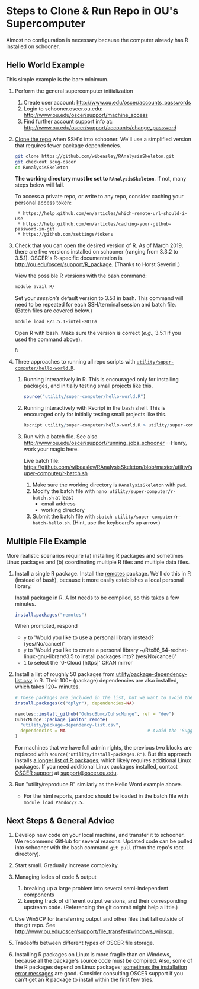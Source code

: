 Steps to Clone & Run Repo in OU's Supercomputer
========

Almost no configuration is necessary because the computer already has R installed on schooner.

Hello World Example
---------------------------

This simple example is the bare minimum.

1. Perform the general supercomputer initialization
    1. Create user account: http://www.ou.edu/oscer/accounts_passwords
    1. Login to schooner.oscer.ou.edu: http://www.ou.edu/oscer/support/machine_access
    1. Find further account support info at: http://www.ou.edu/oscer/support/accounts/change_password

1. [Clone the repo](https://help.github.com/en/articles/cloning-a-repository) when SSH'd into schooner.  We'll use a simplified version that requires fewer package dependencies.

    ```bash
    git clone https://github.com/wibeasley/RAnalysisSkeleton.git
    git checkout scug-oscer
    cd RAnalysisSkeleton
    ```

    **The working directory must be set to `RAnalysisSkeleton`**.  If not, many steps below will fail.
    
    To access a private repo, or write to any repo, consider caching your personal access token:
    
        * https://help.github.com/en/articles/which-remote-url-should-i-use
        * https://help.github.com/en/articles/caching-your-github-password-in-git
        * https://github.com/settings/tokens

1. Check that you can open the desired version of R.  As of March 2019, there are five versions installed on schooner (ranging from 3.3.2 to 3.5.1).  OSCER's R-specific documentation is http://ou.edu/oscer/support/R_package.  (Thanks to Horst Severini.)

    View the possible R versions with the bash command:

    ```bash
    module avail R/
    ```

    Set your *session’s* default version to 3.5.1 in bash.  This command will need to be repeated for each SSH/terminal session and batch file.  (Batch files are covered below.)
    ```bash
    module load R/3.5.1-intel-2016a
    ```

    Open R with bash.  Make sure the version is correct (*e.g.*, 3.5.1 if you used the command above).
    ```bash
    R
    ```
1. Three approaches to running all repo scripts with [`utility/super-computer/hello-world.R`](https://github.com/wibeasley/RAnalysisSkeleton/blob/master/utility/super-computer/hello-world.R).

    1. Running interactively in R.  This is encouraged only for installing packages, and initially testing small projects like this.
        ```r
        source("utility/super-computer/hello-world.R")
        ```

    1. Running interactively with Rscript in the bash shell.  This is encouraged only for initially testing small projects like this.

        ```r
        Rscript utility/super-computer/hello-world.R > utility/super-computer/output.txt
        ```

    1. Run with a batch file. See also http://www.ou.edu/oscer/support/running_jobs_schooner
        --Henry, work your magic here.

        Live batch file: https://github.com/wibeasley/RAnalysisSkeleton/blob/master/utility/super-computer/r-batch.sh

        1. Make sure the working directory is `RAnalysisSkeleton` with `pwd`.
        1. Modify the batch file with `nano utility/super-computer/r-batch.sh` at least
            * email address
            * working directory
        1. Submit the batch file with `sbatch utility/super-computer/r-batch-hello.sh`.  (Hint, use the keyboard's up arrow.)

Multiple File Example
---------------------------

More realistic scenarios require (a) installing R packages and sometimes Linux packages and (b) coordinating multiple R files
and multiple data files.  

1. Install a single R package.  Install the [remotes](https://CRAN.R-project.org/package=remotes) package.  We'll do this in R (instead of bash), because it more easily establishes a local personal library.

    Install package in R.  A lot needs to be compiled, so this takes a few minutes.
    ```R
    install.packages("remotes")
    ```

    When prompted, respond
    * `y` to 'Would you like to use a personal library instead? (yes/No/cancel)'
    * `y` to 'Would you like to create a personal library ~/R/x86_64-redhat-linux-gnu-library/3.5 to install packages into? (yes/No/cancel)'
    * `1` to select the '0-Cloud [https]' CRAN mirror

1. Install a list of roughly 50 packages from [utility/package-dependency-list.csv](https://github.com/wibeasley/RAnalysisSkeleton/blob/master/utility/package-dependency-list.csv) in R.  Their 100+ (package) dependencies are also installed, which takes 120+ minutes.

    ```r
    # These packages are included in the list, but we want to avoid their 'Suggests' dependencies.
    install.packages(c("dplyr"), dependencies=NA)
    
    remotes::install_github("OuhscBbmc/OuhscMunge", ref = "dev")
    OuhscMunge::package_janitor_remote(
      "utility/package-dependency-list.csv",
      dependencies = NA                               # Avoid the 'Suggests' packages
    )
    ```

    For machines that we have full admin rights, the previous two blocks are replaced with `source("utility/install-packages.R")`.  But this approach installs [a longer list of R packages](https://github.com/OuhscBbmc/RedcapExamplesAndPatterns/blob/master/utility/package-dependency-list.csv), which likely requires additional Linux packages.  If you need additional Linux packages installed, contact [OSCER support](http://www.ou.edu/oscer) at support@oscer.ou.edu.

1. Run "utility/reproduce.R" similarly as the Hello Word example above.
    * For the html reports, pandoc should be loaded in the batch file with `module load Pandoc/2.5`.

Next Steps & General Advice
---------------------------

1. Develop new code on your local machine, and transfer it to schooner.  We recommend GitHub for several reasons.  Updated code can be pulled into schooner with the bash command `git pull` (from the repo's root directory).

1. Start small.  Gradually increase complexity.

1. Managing lodes of code & output
    1. breaking up a large problem into several semi-independent components
    1. keeping track of different output versions, and their corresponding upstream code.  (Referencing the git commit might help a little.)

1. Use WinSCP for transferring output and other files that fall outside of the git repo.  See http://www.ou.edu/oscer/support/file_transfer#windows_winscp.

1. Tradeoffs between different types of OSCER file storage.

1. Installing R packages on Linux is more fragile than on Windows, because all the package's source code must be compiled.  Also, some of the R packages depend on Linux packages; [sometimes the installation error messages](https://stackoverflow.com/a/49165163/1082435) are good.  Consider consulting OSCER support if you can't get an R package to install within the first few tries.
